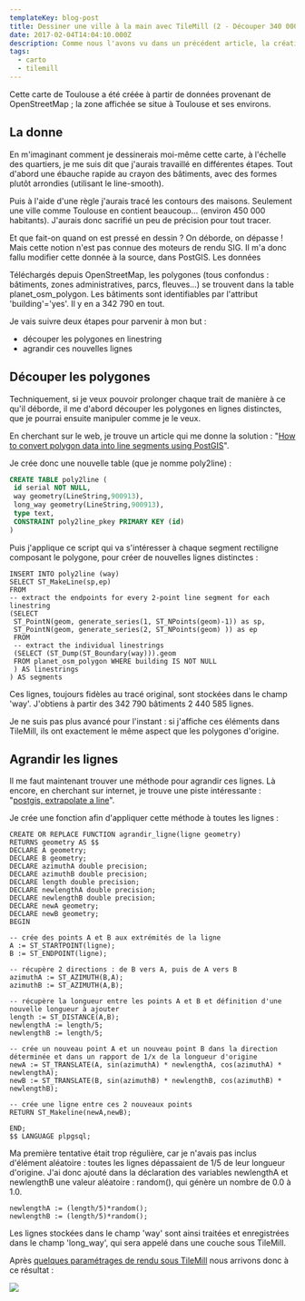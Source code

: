 ```yaml
---
templateKey: blog-post
title: Dessiner une ville à la main avec TileMill (2 - Découper 340 000 polygones)
date: 2017-02-04T14:04:10.000Z
description: Comme nous l'avons vu dans un précédent article, la création d'une carte urbaine reproduisant un style crayonné repose sur la superposition de plusieurs effets - code sous TileMill, textures sous Gimp... Nous allons nous intéresser aujourd'hui à une intervention plus en amont - le découpage des polygones de bâtiments directement dans la base de données PostGIS.
tags:
  - carto
  - tilemill
---
```


Cette carte de Toulouse a été créée à partir de données provenant de OpenStreetMap ; la zone affichée se situe à Toulouse et ses environs.

## La donne

En m'imaginant comment je dessinerais moi-même cette carte, à l'échelle des quartiers, je me suis dit que j'aurais travaillé en différentes étapes. Tout d'abord une ébauche rapide au crayon des bâtiments, avec des formes plutôt arrondies (utilisant le line-smooth).

Puis à l'aide d'une règle j'aurais tracé les contours des maisons. Seulement une ville comme Toulouse en contient beaucoup... (environ 450 000 habitants). J'aurais donc sacrifié un peu de précision pour tout tracer.

Et que fait-on quand on est pressé en dessin ? On déborde, on dépasse ! Mais cette notion n'est pas connue des moteurs de rendu SIG. Il m'a donc fallu modifier cette donnée à la source, dans PostGIS.
Les données

Téléchargés depuis OpenStreetMap, les polygones (tous confondus : bâtiments, zones administratives, parcs, fleuves...) se trouvent dans la table planet_osm_polygon. Les bâtiments sont identifiables par l'attribut 'building'='yes'. Il y en a 342 790 en tout.

Je vais suivre deux étapes pour parvenir à mon but :

  - découper les polygones en linestring
  - agrandir ces nouvelles lignes

## Découper les polygones

Techniquement, si je veux pouvoir prolonger chaque trait de manière à ce qu'il déborde, il me d'abord découper les polygones en lignes distinctes, que je pourrai ensuite manipuler comme je le veux.

En cherchant sur le web, je trouve un article qui me donne la solution : "[How to convert polygon data into line segments using PostGIS](https://stackoverflow.com/questions/7595635/how-to-convert-polygon-data-into-line-segments-using-postgis)".

Je crée donc une nouvelle table (que je nomme poly2line) :

```sql
CREATE TABLE poly2line (
 id serial NOT NULL,
 way geometry(LineString,900913),
 long_way geometry(LineString,900913),
 type text,
 CONSTRAINT poly2line_pkey PRIMARY KEY (id)
)
```

Puis j'applique ce script qui va s'intéresser à chaque segment rectiligne composant le polygone, pour créer de nouvelles lignes distinctes :

```
INSERT INTO poly2line (way)
SELECT ST_MakeLine(sp,ep)
FROM
-- extract the endpoints for every 2-point line segment for each linestring
(SELECT
 ST_PointN(geom, generate_series(1, ST_NPoints(geom)-1)) as sp,
 ST_PointN(geom, generate_series(2, ST_NPoints(geom) )) as ep
 FROM
 -- extract the individual linestrings
 (SELECT (ST_Dump(ST_Boundary(way))).geom
 FROM planet_osm_polygon WHERE building IS NOT NULL
 ) AS linestrings
) AS segments
```

Ces lignes, toujours fidèles au tracé original, sont stockées dans le champ 'way'. J'obtiens à partir des 342 790 bâtiments 2 440 585 lignes.

Je ne suis pas plus avancé pour l'instant : si j'affiche ces éléments dans TileMill, ils ont exactement le même aspect que les polygones d'origine.

## Agrandir les lignes 

Il me faut maintenant trouver une méthode pour agrandir ces lignes. Là encore, en cherchant sur internet, je trouve une piste intéressante : "[postgis, extrapolate a line](https://gis.stackexchange.com/questions/33055/extrapolating-a-line-in-postgis)".

Je crée une fonction afin d'appliquer cette méthode à toutes les lignes :

```
CREATE OR REPLACE FUNCTION agrandir_ligne(ligne geometry)
RETURNS geometry AS $$
DECLARE A geometry;
DECLARE B geometry;
DECLARE azimuthA double precision;
DECLARE azimuthB double precision;
DECLARE length double precision;
DECLARE newlengthA double precision;
DECLARE newlengthB double precision;
DECLARE newA geometry;
DECLARE newB geometry;
BEGIN

-- crée des points A et B aux extrémités de la ligne
A := ST_STARTPOINT(ligne);
B := ST_ENDPOINT(ligne);

-- récupère 2 directions : de B vers A, puis de A vers B
azimuthA := ST_AZIMUTH(B,A);
azimuthB := ST_AZIMUTH(A,B);

-- récupère la longueur entre les points A et B et définition d'une nouvelle longueur à ajouter
length := ST_DISTANCE(A,B);
newlengthA := length/5;
newlengthB := length/5;

-- crée un nouveau point A et un nouveau point B dans la direction déterminée et dans un rapport de 1/x de la longueur d'origine
newA := ST_TRANSLATE(A, sin(azimuthA) * newlengthA, cos(azimuthA) * newlengthA);
newB := ST_TRANSLATE(B, sin(azimuthB) * newlengthB, cos(azimuthB) * newlengthB);

-- crée une ligne entre ces 2 nouveaux points
RETURN ST_Makeline(newA,newB);

END;
$$ LANGUAGE plpgsql;
```

Ma première tentative était trop régulière, car je n'avais pas inclus d'élément aléatoire : toutes les lignes dépassaient de 1/5 de leur longueur d'origine. J'ai donc ajouté dans la déclaration des variables newlengthA et newlengthB une valeur aléatoire : random(), qui génère un nombre de 0.0 à 1.0.

```
newlengthA := (length/5)*random();
newlengthB := (length/5)*random();
```

Les lignes stockées dans le champ 'way' sont ainsi traitées et enregistrées dans le champ 'long_way', qui sera appelé dans une couche sous TileMill.

Après [quelques paramétrages de rendu sous TileMill](https://datatheca.com/blog/generation-procedurale-de-tuiles-1) nous arrivons donc à ce résultat :

![](/img/blog/dessin-toulouse-decoupage-des-batiments.jpeg)

